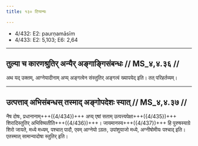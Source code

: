 ```yaml
---
title: १३० टिप्पन्यः

---
```

- 4/432: E2: paurṇamāsīm
- 4/433: E2: 5,103; E6: 2,64

____________________________________________


## तुल्या च कारणश्रुतिर् अन्यैर् अङ्गाङ्गिसंबन्धः // MS_४,४.३६ //

अथ यद् उक्तम्, आग्नेयादीनाम् अप्य् अङ्गत्वेन संस्तुतिर् अङ्गत्वं ख्यापयेद् इति। तत् परिहर्तव्यम्।


____________________________________________


## उत्पत्ताव् अभिसंबन्धस् तस्माद् अङ्गोपदेशः स्यात् // MS_४,४.३७ //

नैष दोषः, प्रधानानाम्+++({4/434})+++ अप्य् एषां सताम् उत्पत्त्यपेक्षा+++({4/435})+++ शिरादिस्तुतिर् अभिविष्यतीति+++({4/436})+++। जायमानस्य+++({4/437})+++ हि पुरुषस्याग्रे शिरो जायते, मध्ये मध्यम्, पश्चात् पादौ, एवम् आग्नेयो ऽग्रतः, उपांशुयाजो मध्ये, अग्नीषोमीयः पश्चाद् इति। एतस्मात् सामान्यादोषा स्तुतिर् इति।
